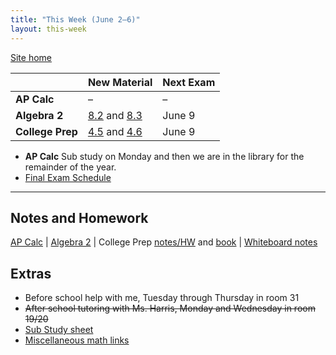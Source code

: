 ```yaml
---
title: "This Week (June 2—6)"
layout: this-week
---
```


[Site home](./)

|                  | New Material                                                                                                                                                                        | Next Exam |
| ---------------- | ----------------------------------------------------------------------------------------------------------------------------------------------------------------------------------- | --------- |
| **AP Calc**      | –                                                                                                                                                                                   | –         |
| **Algebra 2**    | [8.2](./envision-algebra-2/8-2-law-of-sines-and-law-of-cosines.md) and [8.3](./envision-algebra-2/8-3-trigonometric-identities.md)                                                  | June 9    |
| **College Prep** | [4.5](./openstax-elementary-algebra-2e/4-5-use-the-slope-intercept-form-of-an-equation-of-a-line.md) and [4.6](./openstax-elementary-algebra-2e/4-6-find-the-equation-of-a-line.md) | June 9    |

- **AP Calc** Sub study on Monday and then we are in the library for the remainder of the year.
- [Final Exam Schedule](https://docs.google.com/spreadsheets/u/0/d/e/2PACX-1vS6k5ncrjcOoulomqUOIVDGKzaHSih5FgKYxf7txH6RQV1CHQLQI5fnNRkvbxDqT58fq8RWuYvZ-xNq/pubhtml?pli=1)

---

## Notes and Homework

[AP Calc](./calc-for-ap-larson/) \| [Algebra 2](./envision-algebra-2/) \| College Prep [notes/HW](./openstax-elementary-algebra-2e/) and [book](https://openstax.org/books/elementary-algebra-2e/pages/2-introduction) \| [Whiteboard notes](https://1drv.ms/o/c/c4097c61e06a2b97/EpojsyS4IFdOp0qZoDZdHikBZAinLWQ3ncbWjBZVKo0vtQ?e=5egVmL)

## Extras

- Before school help with me, Tuesday through Thursday in room 31
- ~~After school tutoring with Ms. Harris, Monday and Wednesday in room 19/20~~
- [Sub Study sheet](https://docs.google.com/spreadsheets/d/1cOCYZAF-hvZ42TtM_6EWiE3OjpTO7w4Vou7y87UMICU/edit?pli=1&gid=0#gid=0)
- [Miscellaneous math links](./misc/math-links.md)
